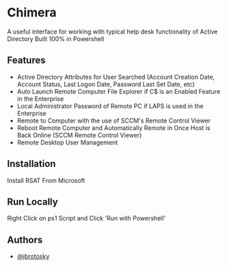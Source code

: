 # Chimera

A useful interface for working with typical help desk functionality of Active Directory Built 100% in Powershell


## Features

- Active Directory Attributes for User Searched (Account Creation Date, Account Status, Last Logon Date, Password Last Set Date, etc)
- Auto Launch Remote Computer File Explorer if C$ is an Enabled Feature in the Enterprise
- Local Administrator Password of Remote PC if LAPS is used in the Enterprise
- Remote to Computer with the use of SCCM's Remote Control Viewer
- Reboot Remote Computer and Automatically Remote in Once Host is Back Online (SCCM Remote Control Viewer)
- Remote Desktop User Management


## Installation

Install RSAT From Microsoft
    
## Run Locally

Right Click on ps1 Script and Click 'Run with Powershell'



## Authors

- [@jbrotosky](https://www.github.com/jbrotosky)

